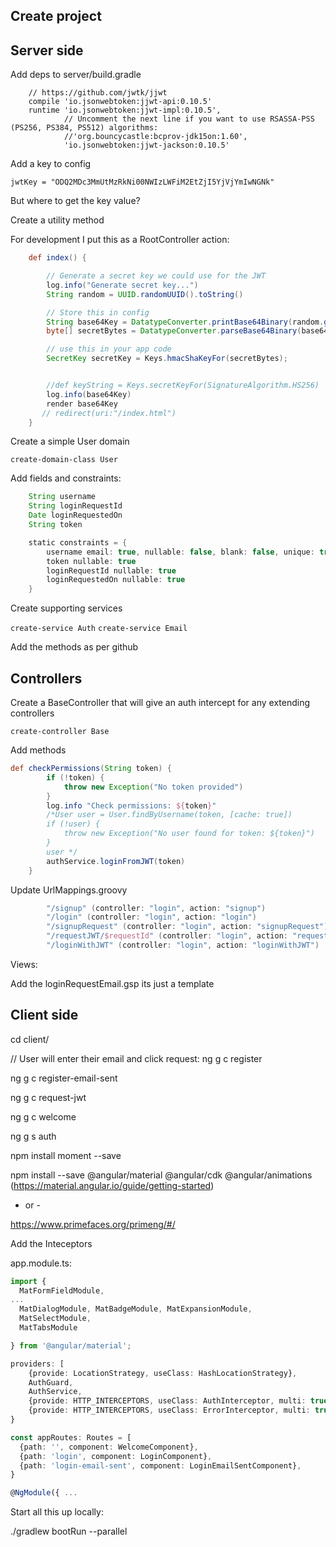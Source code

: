 
## Create project


## Server side

Add deps to server/build.gradle

```
    // https://github.com/jwtk/jjwt
    compile 'io.jsonwebtoken:jjwt-api:0.10.5'
    runtime 'io.jsonwebtoken:jjwt-impl:0.10.5',
            // Uncomment the next line if you want to use RSASSA-PSS (PS256, PS384, PS512) algorithms:
            //'org.bouncycastle:bcprov-jdk15on:1.60',
            'io.jsonwebtoken:jjwt-jackson:0.10.5'
```


Add a key to config
```text
jwtKey = "ODQ2MDc3MmUtMzRkNi00NWIzLWFiM2EtZjI5YjVjYmIwNGNk"
```

But where to get the key value?

Create a utility method

For development I put this as a RootController action:

```groovy
    def index() {

        // Generate a secret key we could use for the JWT
        log.info("Generate secret key...")
        String random = UUID.randomUUID().toString()

        // Store this in config
        String base64Key = DatatypeConverter.printBase64Binary(random.getBytes());
        byte[] secretBytes = DatatypeConverter.parseBase64Binary(base64Key);

        // use this in your app code
        SecretKey secretKey = Keys.hmacShaKeyFor(secretBytes);


        //def keyString = Keys.secretKeyFor(SignatureAlgorithm.HS256)
        log.info(base64Key)
        render base64Key
       // redirect(uri:"/index.html")
    }
```

Create a simple User domain

```text
create-domain-class User
```

Add fields and constraints:

```groovy
    String username
    String loginRequestId
    Date loginRequestedOn
    String token

    static constraints = {
        username email: true, nullable: false, blank: false, unique: true
        token nullable: true
        loginRequestId nullable: true
        loginRequestedOn nullable: true
    }
```

Create supporting services

`create-service Auth`
`create-service Email`

Add the methods as per github


## Controllers

Create a BaseController that will give an auth intercept for any extending controllers

```text
create-controller Base
```

Add methods 


```groovy
def checkPermissions(String token) {
        if (!token) {
            throw new Exception("No token provided")
        }
        log.info "Check permissions: ${token}"
        /*User user = User.findByUsername(token, [cache: true])
        if (!user) {
            throw new Exception("No user found for token: ${token}")
        }
        user */
        authService.loginFromJWT(token)
    }
```

Update UrlMappings.groovy

```groovy
        "/signup" (controller: "login", action: "signup")
        "/login" (controller: "login", action: "login")
        "/signupRequest" (controller: "login", action: "signupRequest")
        "/requestJWT/$requestId" (controller: "login", action: "requestJWT")
        "/loginWithJWT" (controller: "login", action: "loginWithJWT")
```

Views:

Add the loginRequestEmail.gsp its just a template


## Client side

cd client/

// User will enter their email and click request:
ng g c register

ng g c register-email-sent

ng g c request-jwt

ng g c welcome

ng g s auth

npm install moment --save

npm install --save @angular/material @angular/cdk @angular/animations
(https://material.angular.io/guide/getting-started)

- or -

https://www.primefaces.org/primeng/#/

Add the Inteceptors

app.module.ts:

```typescript
import {
  MatFormFieldModule,
...
  MatDialogModule, MatBadgeModule, MatExpansionModule,
  MatSelectModule,
  MatTabsModule

} from '@angular/material';
```

```typescript
providers: [
    {provide: LocationStrategy, useClass: HashLocationStrategy},
    AuthGuard,
    AuthService,
    {provide: HTTP_INTERCEPTORS, useClass: AuthInterceptor, multi: true},
    {provide: HTTP_INTERCEPTORS, useClass: ErrorInterceptor, multi: true},
}
``` 

```typescript
const appRoutes: Routes = [
  {path: '', component: WelcomeComponent},
  {path: 'login', component: LoginComponent},
  {path: 'login-email-sent', component: LoginEmailSentComponent},
}

@NgModule({ ...

```


Start all this up locally:

./gradlew bootRun --parallel








    
